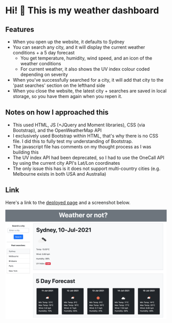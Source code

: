 # Hi! 👋 This is my weather dashboard

## Features
* When you open up the website, it defaults to Sydney
* You can search any city, and it will display the current weather conditions + a 5 day forecast
    * You get temperature, humidity, wind speed, and an icon of the weather conditions
    * For current weather, it also shows the UV index colour coded depending on severity
* When you've successfully searched for a city, it will add that city to the 'past searches' section on the lefthand side
* When you close the website, the latest city + searches are saved in local storage, so you have them again when you repen it.

## Notes on how I approached this
* This used HTML, JS (+JQuery and Moment libraries), CSS (via Bootstrap), and the OpenWeatherMap API
* I exclusively used Bootstrap within HTML, that's why there is no CSS file. I did this to fully test my understanding of Bootstrap. 
* The javascript file has comments on my thought process as I was building this
* The UV index API had been deprecated, so I had to use the OneCall API by using the current city API's Lat/Lon coordinates
* The only issue this has is it does not support multi-country cities (e.g. Melbourne exists in both USA and Australia)

## Link
Here's a link to the [deployed page](http://rpgarde.github.io/weather-dashboard/) and a screenshot below. 

![Screenshot](./develop/screenshot-syd.png)

